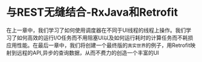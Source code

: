 # 与REST无缝结合-RxJava和Retrofit

在上一章中，我们学习了如何使用调度器在不同于UI线程的线程上操作。我们学习了如何高效的运行I/O任务而不用阻塞UI以及如何运行耗时的计算任务而不耗损应用性能。在最后一章中，我们将创建一个最终版的`真实世界`的例子，用Retrofit映射到远程的API,异步的查询数据，从而不费力的创造一个丰富的UI